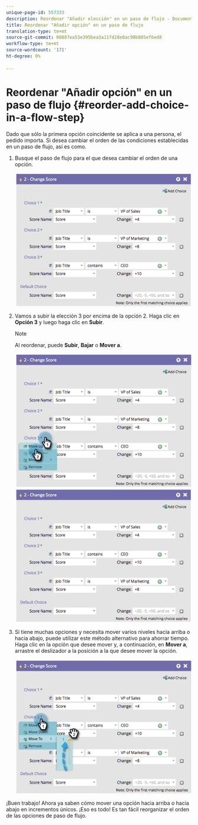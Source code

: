 ```yaml
---
unique-page-id: 557333
description: Reordenar "Añadir elección" en un paso de flujo - Documentos de marketing - Documentación del producto
title: Reordenar "Añadir opción" en un paso de flujo
translation-type: tm+mt
source-git-commit: 00887ea53e395bea3a11fd28e0ac98b085ef6ed8
workflow-type: tm+mt
source-wordcount: '171'
ht-degree: 0%

---
```



# Reordenar &quot;Añadir opción&quot; en un paso de flujo {#reorder-add-choice-in-a-flow-step}

Dado que sólo la primera opción coincidente se aplica a una persona, el pedido importa. Si desea cambiar el orden de las condiciones establecidas en un paso de flujo, así es como.

1. Busque el paso de flujo para el que desea cambiar el orden de una opción.

   ![](assets/one.png)

1. Vamos a subir la elección 3 por encima de la opción 2. Haga clic en **Opción 3** y luego haga clic en **Subir**.

   >[!NOTE]
   >
   >Al reordenar, puede **Subir**, **Bajar** o **Mover a**.

   ![](assets/two.png) ![](assets/three.png)

1. Si tiene muchas opciones y necesita mover varios niveles hacia arriba o hacia abajo, puede utilizar este método alternativo para ahorrar tiempo. Haga clic en la opción que desee mover y, a continuación, en **Mover a**, arrastre el deslizador a la posición a la que desee mover la opción.

   ![](assets/four.png)

¡Buen trabajo! Ahora ya saben cómo mover una opción hacia arriba o hacia abajo en incrementos únicos. ¡Eso es todo! Es tan fácil reorganizar el orden de las opciones de paso de flujo.
